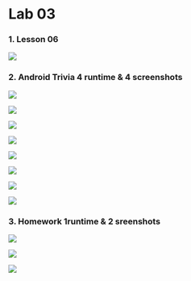 # Lab 03

### 1. Lesson 06

![](https://github.com/Shyggo/Android_Development/blob/main/Lab03/Overview.png)

### 2. Android Trivia 4 runtime & 4 screenshots

![](https://github.com/Shyggo/Android_Development/blob/main/Lab03/Code01.png)

![](https://github.com/Shyggo/Android_Development/blob/main/Lab03/Code02.png)

![](https://github.com/Shyggo/Android_Development/blob/main/Lab03/Code03.png)

![](https://github.com/Shyggo/Android_Development/blob/main/Lab03/Code04.png)

![](https://github.com/Shyggo/Android_Development/blob/main/Lab03/Runtime01.png)

![](https://github.com/Shyggo/Android_Development/blob/main/Lab03/Runtime02.png)

![](https://github.com/Shyggo/Android_Development/blob/main/Lab03/Runtime03.png)

![](https://github.com/Shyggo/Android_Development/blob/main/Lab03/Runtime04.png)

### 3. Homework 1runtime & 2 sreenshots

![](https://github.com/Shyggo/Android_Development/blob/main/Lab03/homework.png)

![](https://github.com/Shyggo/Android_Development/blob/main/Lab03/Code05.png)

![](https://github.com/Shyggo/Android_Development/blob/main/Lab03/Code06.png)

